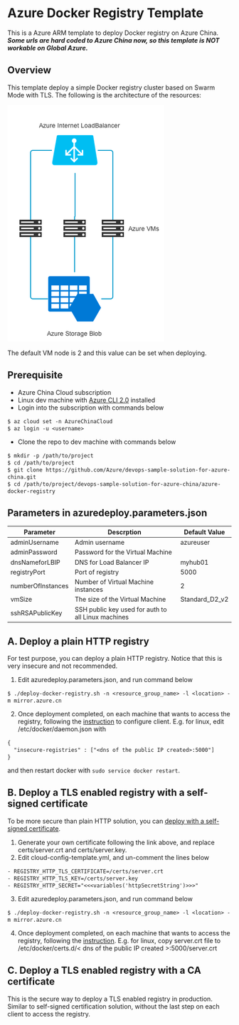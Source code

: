 # Azure Docker Registry Template
This is a Azure ARM template to deploy Docker registry on Azure China. ***Some urls are hard coded to Azure China now, so this template is NOT workable on Global Azure.***

## Overview

This template deploy a simple Docker registry cluster based on Swarm Mode with TLS. The following is the architecture of the resources:

![arch](images/1.png)

The default VM node is 2 and this value can be set when deploying.

## Prerequisite
* Azure China Cloud subscription
* Linux dev machine with [Azure CLI 2.0](https://docs.microsoft.com/en-us/cli/azure/install-azure-cli?view=azure-cli-latest) installed
* Login into the subscription with commands below
```
$ az cloud set -n AzureChinaCloud
$ az login -u <username>
```
* Clone the repo to dev machine with commands below
```
$ mkdir -p /path/to/project
$ cd /path/to/project
$ git clone https://github.com/Azure/devops-sample-solution-for-azure-china.git
$ cd /path/to/project/devops-sample-solution-for-azure-china/azure-docker-registry
```

## Parameters in azuredeploy.parameters.json
| Parameter         | Descrption                                         | Default Value  |
|-------------------|----------------------------------------------------|----------------|
| adminUsername     | Admin username                                     | azureuser      |
| adminPassword     | Password for the Virtual Machine                   |                |
| dnsNameforLBIP    | DNS for Load Balancer IP                           | myhub01        |
| registryPort      | Port of registry                                   | 5000           |
| numberOfInstances | Number of Virtual Machine instances                | 2              |
| vmSize            | The size of the Virtual Machine                    | Standard_D2_v2 |
| sshRSAPublicKey   | SSH public key used for auth to all Linux machines |                |

## A. Deploy a plain HTTP registry
For test purpose, you can deploy a plain HTTP registry. Notice that this is very insecure and not recommended.
1. Edit azuredeploy.parameters.json, and run command below
```
$ ./deploy-docker-registry.sh -n <resource_group_name> -l <location> -m mirror.azure.cn
```
2. Once deployment completed, on each machine that wants to access the registry, following the [instruction](https://docs.docker.com/registry/insecure/#deploy-a-plain-http-registry) to configure client.
E.g. for linux, edit /etc/docker/daemon.json with 
```
{
  "insecure-registries" : ["<dns of the public IP created>:5000"]
}
```
and then restart docker with `sudo service docker restart`.

## B. Deploy a TLS enabled registry with a self-signed certificate
To be more secure than plain HTTP solution, you can [deploy with a self-signed certificate](https://docs.docker.com/registry/insecure/#use-self-signed-certificates).
1. Generate your own certificate following the link above, and replace certs/server.crt and certs/server.key.
2. Edit cloud-config-template.yml, and un-comment the lines below
```
- REGISTRY_HTTP_TLS_CERTIFICATE=/certs/server.crt
- REGISTRY_HTTP_TLS_KEY=/certs/server.key
- REGISTRY_HTTP_SECRET="<<<variables('httpSecretString')>>>"
```
3. Edit azuredeploy.parameters.json, and run command below
```
$ ./deploy-docker-registry.sh -n <resource_group_name> -l <location> -m mirror.azure.cn
```
4. Once deployment completed, on each machine that wants to access the registry, following the [instruction](https://docs.docker.com/registry/insecure/#use-self-signed-certificates).
E.g. for linux, copy server.crt file to /etc/docker/certs.d/< dns of the public IP created >:5000/server.crt

## C. Deploy a TLS enabled registry with a CA certificate
This is the secure way to deploy a TLS enabled registry in production. Similar to self-signed certification solution, without the last step on each client to access the registry.


